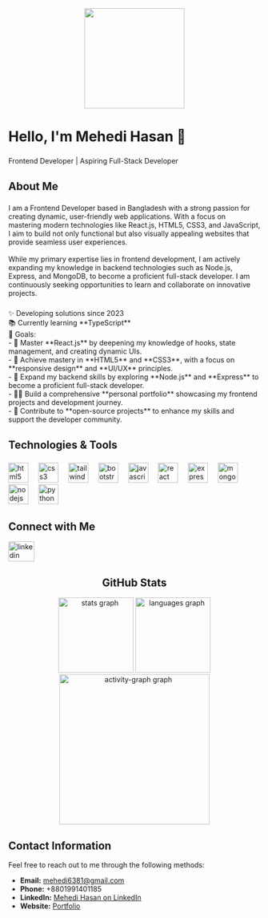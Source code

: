 <div align="center">
  <img height="200" src="https://i.ibb.co.com/M5sY2q7/github-header-image-1.png" />
</div>

###

<h1 align="left">Hello, I'm Mehedi Hasan 👋</h1>

###

<p align="left">Frontend Developer | Aspiring Full-Stack Developer</p>

###

<h2 align="left">About Me</h2>

###

<p align="left">
  I am a Frontend Developer based in Bangladesh with a strong passion for creating dynamic, user-friendly web applications. With a focus on mastering modern technologies like React.js, HTML5, CSS3, and JavaScript, I aim to build not only functional but also visually appealing websites that provide seamless user experiences.
  <br><br>
  While my primary expertise lies in frontend development, I am actively expanding my knowledge in backend technologies such as Node.js, Express, and MongoDB, to become a proficient full-stack developer. I am continuously seeking opportunities to learn and collaborate on innovative projects.
</p>

###

<p align="left">
  ✨ Developing solutions since 2023<br>
  📚 Currently learning **TypeScript**<br>
  🎯 Goals: <br>
  - 🚀 Master **React.js** by deepening my knowledge of hooks, state management, and creating dynamic UIs.<br>
  - 🎨 Achieve mastery in **HTML5** and **CSS3**, with a focus on **responsive design** and **UI/UX** principles.<br>
  - 🌱 Expand my backend skills by exploring **Node.js** and **Express** to become a proficient full-stack developer.<br>
  - 🧑‍💻 Build a comprehensive **personal portfolio** showcasing my frontend projects and development journey.<br>
  - 🤝 Contribute to **open-source projects** to enhance my skills and support the developer community.
</p>

###

<h2 align="left">Technologies & Tools</h2>

###

<div align="left">
  <img src="https://cdn.jsdelivr.net/gh/devicons/devicon/icons/html5/html5-plain-wordmark.svg" height="40" alt="html5 logo" />
  <img width="12" />
  <img src="https://cdn.jsdelivr.net/gh/devicons/devicon/icons/css3/css3-plain-wordmark.svg" height="40" alt="css3 logo" />
  <img width="12" />
  <img src="https://cdn.jsdelivr.net/gh/devicons/devicon/icons/tailwindcss/tailwindcss-original-wordmark.svg" height="40" alt="tailwindcss logo" />
  <img width="12" />
  <img src="https://cdn.jsdelivr.net/gh/devicons/devicon/icons/bootstrap/bootstrap-original-wordmark.svg" height="40" alt="bootstrap logo" />
  <img width="12" />
  <img src="https://cdn.jsdelivr.net/gh/devicons/devicon/icons/javascript/javascript-plain.svg" height="40" alt="javascript logo" />
  <img width="12" />
  <img src="https://cdn.jsdelivr.net/gh/devicons/devicon/icons/react/react-original-wordmark.svg" height="40" alt="react logo" />
  <img width="12" />
  <img src="https://cdn.jsdelivr.net/gh/devicons/devicon/icons/express/express-original.svg" height="40" alt="express logo" />
  <img width="12" />
  <img src="https://cdn.jsdelivr.net/gh/devicons/devicon/icons/mongodb/mongodb-plain-wordmark.svg" height="40" alt="mongodb logo" />
  <img width="12" />
  <img src="https://cdn.jsdelivr.net/gh/devicons/devicon/icons/nodejs/nodejs-original.svg" height="40" alt="nodejs logo" />
  <img width="12" />
  <img src="https://cdn.jsdelivr.net/gh/devicons/devicon/icons/python/python-original.svg" height="40" alt="python logo" />
</div>

###

<h2 align="left">Connect with Me</h2>

<div align="left">
  <a href="https://www.linkedin.com/in/mehedi-hasan-rihat-4b8637277/" target="_blank">
    <img src="https://raw.githubusercontent.com/maurodesouza/profile-readme-generator/master/src/assets/icons/social/linkedin/default.svg" width="52" height="40" alt="linkedin logo" />
  </a>
</div>

###

<h2 align="center">GitHub Stats</h2>

<div align="center">
  <img src="https://github-readme-stats.vercel.app/api?username=mehedi-hasan-rihat&hide_title=false&hide_rank=false&show_icons=true&include_all_commits=true&count_private=true&disable_animations=false&theme=dracula&locale=en&hide_border=false&order=1" height="150" alt="stats graph" />
  
  <img src="https://github-readme-stats.vercel.app/api/top-langs?username=mehedi-hasan-rihat&locale=en&hide_title=false&layout=compact&card_width=320&langs_count=5&theme=dracula&hide_border=false&order=2" height="150" alt="languages graph" />
  <img src="https://github-readme-activity-graph.vercel.app/graph?username=mehedi-hasan-rihat&radius=16&theme=react&area=true&order=5" height="300" alt="activity-graph graph" />
</div>

###

<h2 align="left">Contact Information</h2>

<p align="left">Feel free to reach out to me through the following methods:</p>

<ul align="left">
  <li><strong>Email:</strong> <a href="mailto:mehedi6381@gmail.com">mehedi6381@gmail.com</a></li>
  <li><strong>Phone:</strong> +8801991401185</li>
  <li><strong>LinkedIn:</strong> <a href="https://www.linkedin.com/in/mehedi-hasan-rihat/" target="_blank">Mehedi Hasan on LinkedIn</a></li>
  <li><strong>Website:</strong> <a href="[https://yourwebsite.com](https://mehedi-hasan-rihat.netlify.app/)" target="_blank">Portfolio</a></li>
</ul>
